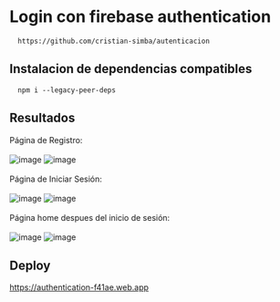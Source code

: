 # Login con firebase authentication

```
  https://github.com/cristian-simba/autenticacion
```
## Instalacion de dependencias compatibles
```
  npm i --legacy-peer-deps
```
## Resultados
Página de Registro: <br><br>
![image](https://github.com/Miguel-Paredes/Segunda-evaluaci-n/assets/111138912/f2a8ea33-e8a6-453e-af54-07416d868872)
![image](https://github.com/Miguel-Paredes/Segunda-evaluaci-n/assets/111138912/7383a695-258b-4a72-9935-36f8c5e885e2)<br><br>
Página de Iniciar Sesión: <br><br>
![image](https://github.com/Miguel-Paredes/Segunda-evaluaci-n/assets/111138912/761cbfee-27d5-458f-b486-350eead97e51)
![image](https://github.com/Miguel-Paredes/Segunda-evaluaci-n/assets/111138912/17ef0da2-40e5-45bb-bf95-234f4db9c485)<br><br>
Página home despues del inicio de sesión: <br><br>
![image](https://github.com/Miguel-Paredes/Segunda-evaluaci-n/assets/111138912/6c444bcc-014f-4f12-83ed-3eeb84dc13f7)
![image](https://github.com/Miguel-Paredes/Segunda-evaluaci-n/assets/111138912/a1da93f3-4cb5-4bb3-af47-257d92e895b1)

## Deploy
https://authentication-f41ae.web.app

